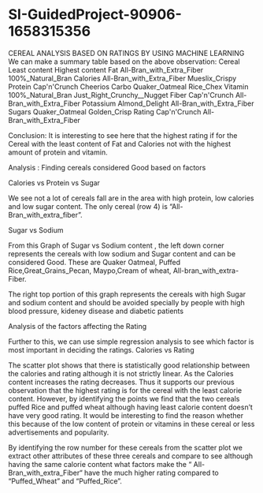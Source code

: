 # SI-GuidedProject-90906-1658315356
CEREAL ANALYSIS BASED ON RATINGS BY USING MACHINE LEARNING We can make a summary table based on the above observation: Cereal Least content Highest content Fat All-Bran_with_Extra_Fiber 100%_Natural_Bran Calories All-Bran_with_Extra_Fiber Mueslix_Crispy Protein Cap'n'Crunch Cheerios Carbo Quaker_Oatmeal Rice_Chex Vitamin 100%_Natural_Bran Just_Right_Crunchy__Nugget Fiber Cap'n'Crunch All-Bran_with_Extra_Fiber Potassium Almond_Delight All-Bran_with_Extra_Fiber Sugars Quaker_Oatmeal Golden_Crisp Rating Cap'n'Crunch All-Bran_with_Extra_Fiber

Conclusion: It is interesting to see here that the highest rating if for the Cereal with the least content of Fat and Calories not with the highest amount of protein and vitamin.

Analysis : Finding cereals considered Good based on factors

Calories vs Protein vs Sugar

We see not a lot of cereals fall are in the area with high protein, low calories and low sugar content. The only cereal (row 4) is “All-Bran_with_extra_fiber”.

Sugar vs Sodium

From this Graph of Sugar vs Sodium content , the left down corner represents the cereals with low sodium and Sugar content and can be considered Good. These are Quaker Oatmeal, Puffed Rice,Great_Grains_Pecan, Maypo,Cream of wheat, All-bran_with_extra-Fiber.

The right top portion of this graph represents the cereals with high Sugar and sodium content and should be avoided specially by people with high blood pressure, kideney disease and diabetic patients

Analysis of the factors affecting the Rating

Further to this, we can use simple regression analysis to see which factor is most important in deciding the ratings. Calories vs Rating

The scatter plot shows that there is statistically good relationship between the calories and rating although it is not strictly linear. As the Calories content increases the rating decreases. Thus it supports our previous observation that the highest rating is for the cereal with the least calorie content. However, by identifying the points we find that the two cereals puffed Rice and puffed wheat although having least calorie content doesn’t have very good rating. It would be interesting to find the reason whether this because of the low content of protein or vitamins in these cereal or less advertisements and popularity.

By identifying the row number for these cereals from the scatter plot we extract other attributes of these three cereals and compare to see although having the same calorie content what factors make the “ All-Bran_with_extra_Fiber“ have the much higher rating compared to “Puffed_Wheat” and “Puffed_Rice”.
